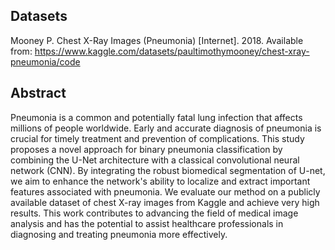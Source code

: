 ## Datasets
Mooney P. Chest X-Ray Images (Pneumonia) [Internet]. 2018. Available from: https://www.kaggle.com/datasets/paultimothymooney/chest-xray-pneumonia/code

## Abstract
Pneumonia is a common and potentially fatal lung infection that affects millions of people worldwide. Early and accurate diagnosis of pneumonia is crucial for timely treatment and prevention of complications. This study proposes a novel approach for binary pneumonia classification by combining the U-Net architecture with a classical convolutional neural network (CNN). By integrating the robust biomedical segmentation of U-net, we aim to enhance the network's ability to localize and extract important features associated with pneumonia. We evaluate our method on a publicly available dataset of chest X-ray images from Kaggle and achieve very high results. This work contributes to advancing the field of medical image analysis and has the potential to assist healthcare professionals in diagnosing and treating pneumonia more effectively.
